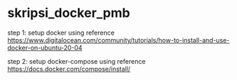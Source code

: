 # skripsi_docker_pmb

step 1:
  setup docker using reference https://www.digitalocean.com/community/tutorials/how-to-install-and-use-docker-on-ubuntu-20-04
  
step 2:
  setup docker-compose using reference https://docs.docker.com/compose/install/
